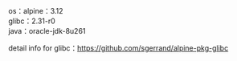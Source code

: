 os：alpine：3.12<br/>
glibc：2.31-r0<br/>
java：oracle-jdk-8u261<br/>

detail info for glibc：https://github.com/sgerrand/alpine-pkg-glibc
